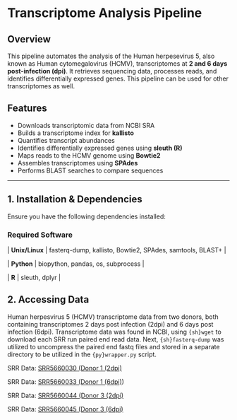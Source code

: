 # Transcriptome Analysis Pipeline

## Overview
This pipeline automates the analysis of the Human herpesevirus 5, also known as Human cytomegalovirus (HCMV), transcriptomes at **2 and 6 days post-infection (dpi)**. It retrieves sequencing data, processes reads, and identifies differentially expressed genes. This pipeline can be used for other transcriptomes as well.

## Features
- Downloads transcriptomic data from NCBI SRA
- Builds a transcriptome index for **kallisto**
- Quantifies transcript abundances
- Identifies differentially expressed genes using **sleuth (R)**
- Maps reads to the HCMV genome using **Bowtie2**
- Assembles transcriptomes using **SPAdes**
- Performs BLAST searches to compare sequences

---

## **1. Installation & Dependencies**
Ensure you have the following dependencies installed:

### **Required Software**

| **Unix/Linux** | fasterq-dump, kallisto, Bowtie2, SPAdes, samtools, BLAST+ |

| **Python**    | biopython, pandas, os, subprocess | 

| **R** | sleuth, dplyr  |

## **2. Accessing Data**
Human herpesvirus 5 (HCMV) transcriptome data from two donors, both containing transcriptomes 2 days post infection (2dpi) and 6 days post infection (6dpi). Transcriptome data was found in NCBI, using ```{sh}wget``` to download each SRR run paired end read data. Next, ```{sh}fasterq-dump``` was utilized to uncompress the paired end fastq files and stored in a separate directory to be utilized in the ```{py}wrapper.py``` script.

SRR Data: [SRR5660030 (Donor 1 (2dpi)]([url](https://trace.ncbi.nlm.nih.gov/Traces/?view=run_browser&acc=SRR5660030&display=data-access))

SRR Data: [SRR5660033 (Donor 1 (6dpi)]([[url](https://trace.ncbi.nlm.nih.gov/Traces/?view=run_browser&acc=SRR5660033&display=data_access)]))

SRR Data: [SRR5660044 (Donor 3 (2dpi)]([[url](https://trace.ncbi.nlm.nih.gov/Traces/?view=run_browser&acc=SRR5660044&display=data-access)])

SRR Data: [SRR5660045 (Donor 3 (6dpi)]([[url](https://trace.ncbi.nlm.nih.gov/Traces/?view=run_browser&acc=SRR5660045&display=data-access)])
